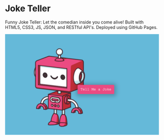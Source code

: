 # Joke Teller
Funny Joke Teller: Let the comedian inside you come alive!
Built with HTML5, CSS3, JS, JSON, and RESTful API's. Deployed using GitHub Pages.

![joketeller_homepage](joker.png?raw=true "Joke Teller")
